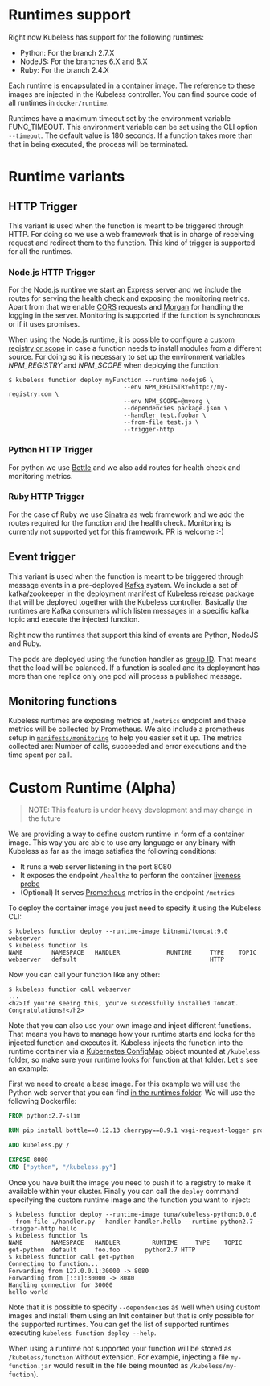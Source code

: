 # Runtimes support

Right now Kubeless has support for the following runtimes:
 - Python: For the branch 2.7.X
 - NodeJS: For the branches 6.X and 8.X
 - Ruby: For the branch 2.4.X

Each runtime is encapsulated in a container image. The reference to these images are injected in the Kubeless controller. You can find source code of all runtimes in `docker/runtime`.

Runtimes have a maximum timeout set by the environment variable FUNC_TIMEOUT. This environment variable can be set using the CLI option `--timeout`. The default value is 180 seconds. If a function takes more than that in being executed, the process will be terminated.

# Runtime variants
## HTTP Trigger
This variant is used when the function is meant to be triggered through HTTP. For doing so we use a web framework that is in charge of receiving request and redirect them to the function. This kind of trigger is supported for all the runtimes.

### Node.js HTTP Trigger
For the Node.js runtime we start an [Express](http://expressjs.com) server and we include the routes for serving the health check and exposing the monitoring metrics. Apart from that we enable [CORS](https://developer.mozilla.org/en-US/docs/Web/HTTP/Access_control_CORS) requests and [Morgan](https://github.com/expressjs/morgan) for handling the logging in the server. Monitoring is supported if the function is synchronous or if it uses promises.

When using the Node.js runtime, it is possible to configure a [custom registry or scope](https://docs.npmjs.com/misc/scope#associating-a-scope-with-a-registry) in case a function needs to install modules from a different source. For doing so it is necessary to set up the environment variables *NPM_REGISTRY* and *NPM_SCOPE* when deploying the function:
```console
$ kubeless function deploy myFunction --runtime nodejs6 \
                                --env NPM_REGISTRY=http://my-registry.com \
                                --env NPM_SCOPE=@myorg \
                                --dependencies package.json \
                                --handler test.foobar \
                                --from-file test.js \
                                --trigger-http
```

### Python HTTP Trigger
For python we use [Bottle](https://bottlepy.org) and we also add routes for health check and monitoring metrics.

### Ruby HTTP Trigger
For the case of Ruby we use [Sinatra](http://www.sinatrarb.com) as web framework and we add the routes required for the function and the health check. Monitoring is currently not supported yet for this framework. PR is welcome :-)

## Event trigger
This variant is used when the function is meant to be triggered through message events in a pre-deployed [Kafka](https://kafka.apache.org) system. We include a set of kafka/zookeeper in the deployment manifest of [Kubeless release package](https://github.com/kubeless/kubeless/releases) that will be deployed together with the Kubeless controller. Basically the runtimes are Kafka consumers which listen messages in a specific kafka topic and execute the injected function.

Right now the runtimes that support this kind of events are Python, NodeJS and Ruby.

The pods are deployed using the function handler as [group ID](https://kafka.apache.org/documentation/#intro_consumers). That means that the load will be balanced. If a function is scaled and its deployment has more than one replica only one pod will process a published message.

## Monitoring functions
Kubeless runtimes are exposing metrics at `/metrics` endpoint and these metrics will be collected by Prometheus. We also include a prometheus setup in [`manifests/monitoring`](https://github.com/kubeless/kubeless/blob/master/manifests/monitoring/prometheus.yaml) to help you easier set it up. The metrics collected are: Number of calls, succeeded and error executions and the time spent per call.

# Custom Runtime (Alpha)

> NOTE: This feature is under heavy development and may change in the future

We are providing a way to define custom runtime in form of a container image. This way you are able to use any language or any binary with Kubeless as far as the image satisfies the following conditions:
 - It runs a web server listening in the port 8080
 - It exposes the endpoint `/healthz` to perform the container [liveness probe](https://kubernetes.io/docs/tasks/configure-pod-container/configure-liveness-readiness-probes/)
 - (Optional) It serves [Prometheus](https://prometheus.io) metrics in the endpoint `/metrics`

To deploy the container image you just need to specify it using the Kubeless CLI:
```console
$ kubeless function deploy --runtime-image bitnami/tomcat:9.0 webserver
$ kubeless function ls
NAME     	NAMESPACE	HANDLER         	RUNTIME  	TYPE	TOPIC
webserver	default  	                	         	HTTP
```

Now you can call your function like any other:
```console
$ kubeless function call webserver
...
<h2>If you're seeing this, you've successfully installed Tomcat. Congratulations!</h2>
```

Note that you can also use your own image and inject different functions. That means you have to manage how your runtime starts and looks for the injected function and executes it. Kubeless injects the function into the runtime container via a [Kubernetes ConfigMap](https://kubernetes.io/docs/tasks/configure-pod-container/configmap/) object mounted at `/kubeless` folder, so make sure your runtime looks for function at that folder. Let's see an example:

First we need to create a base image. For this example we will use the Python web server that you can find [in the runtimes folder](../docker/runtime/python-2.7/http-trigger/kubeless.py). We will use the following Dockerfile:

```dockerfile
FROM python:2.7-slim

RUN pip install bottle==0.12.13 cherrypy==8.9.1 wsgi-request-logger prometheus_client lxml

ADD kubeless.py /

EXPOSE 8080
CMD ["python", "/kubeless.py"]
```

Once you have built the image you need to push it to a registry to make it available within your cluster. Finally you can call the `deploy` command specifying the custom runtime image and the function you want to inject:
```console
$ kubeless function deploy --runtime-image tuna/kubeless-python:0.0.6 --from-file ./handler.py --handler handler.hello --runtime python2.7 --trigger-http hello
$ kubeless function ls
NAME      	NAMESPACE	HANDLER     	RUNTIME  	TYPE	TOPIC
get-python	default  	foo.foo	      python2.7	HTTP
$ kubeless function call get-python
Connecting to function...
Forwarding from 127.0.0.1:30000 -> 8080
Forwarding from [::1]:30000 -> 8080
Handling connection for 30000
hello world
```

Note that it is possible to specify `--dependencies` as well when using custom images and install them using an Init container but that is only possible for the supported runtimes. You can get the list of supported runtimes executing `kubeless function deploy --help`.

When using a runtime not supported your function will be stored as `/kubeless/function` without extension. For example, injecting a file `my-function.jar` would result in the file being mounted as `/kubeless/my-fuction`).
